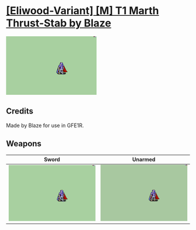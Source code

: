 # [\[Eliwood-Variant\] \[M\] T1 Marth Thrust-Stab by Blaze](./)

<img src="./1.%20Sword/Sword_000.png" alt="[Eliwood-Variant] [M] T1 Marth Thrust-Stab by Blaze standing" />

## Credits

Made by Blaze for use in GFE1R.

## Weapons


|Sword |Unarmed |
|  :---: | :---: |
| <img alt="Sword animation" src="./1.%20Sword/Sword.gif" /> | <img alt="Unarmed animation" src="./8.%20Unarmed/Unarmed.gif" /> |
